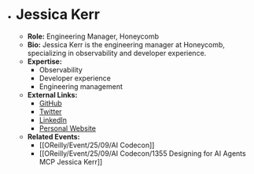- # Jessica Kerr
	- **Role:** Engineering Manager, Honeycomb
	- **Bio:** Jessica Kerr is the engineering manager at Honeycomb, specializing in observability and developer experience.
	- **Expertise:**
		- Observability
		- Developer experience
		- Engineering management
	- **External Links:**
		- [GitHub](https://github.com/jessitron)
		- [Twitter](https://twitter.com/jessitron)
		- [LinkedIn](https://www.linkedin.com/in/jessicakerr/)
		- [Personal Website](https://jessitron.com/)
	- **Related Events:**
		- [[OReilly/Event/25/09/AI Codecon]]
		- [[OReilly/Event/25/09/AI Codecon/1355 Designing for AI Agents MCP Jessica Kerr]]

